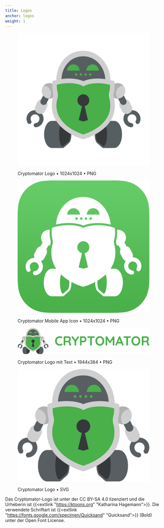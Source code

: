 ```yaml
---
title: Logos
anchor: logos
weight: 1
---
```

<div class="flex flex-wrap -mx-3">
  <div class="w-full px-3 md:w-1/2 lg:w-1/4">
    <figure class="rounded shadow bg-white text-center p-2 mb-8">
      <a href="/presskit/cryptomator-logo.png"><img class="inline-block mb-2" src="/presskit/cryptomator-logo.png" alt="Cryptomator Logo"/></a>
      <figcaption>
        <p class="text-sm text-gray-500">Cryptomator Logo • 1024x1024 • PNG</p>
      </figcaption>
    </figure>
  </div>
  <div class="w-full px-3 md:w-1/2 lg:w-1/4">
    <figure class="rounded shadow bg-white text-center p-2 mb-8">
      <a href="/presskit/cryptomator-app-icon.png"><img class="inline-block mb-2" src="/presskit/cryptomator-app-icon.png" alt="Cryptomator Mobile App Icon"/></a>
      <figcaption>
        <p class="text-sm text-gray-500">Cryptomator Mobile App Icon • 1024x1024 • PNG</p>
      </figcaption>
    </figure>
  </div>
  <div class="w-full px-3 lg:w-1/2">
    <figure class="rounded shadow bg-white text-center p-2 mb-8">
      <a href="/presskit/cryptomator-logo-text.png"><img class="inline-block mb-2" src="/presskit/cryptomator-logo-text.png" alt="Cryptomator Logo mit Text"/></a>
      <figcaption>
        <p class="text-sm text-gray-500">Cryptomator Logo mit Text • 1944x384 • PNG</p>
      </figcaption>
    </figure>
  </div>
  <div class="w-full px-3 md:w-1/2 lg:w-1/4">
    <figure class="rounded shadow bg-white text-center p-2 mb-8">
      <a href="/presskit/cryptomator-logo.svg"><img class="inline-block mb-2" src="/presskit/cryptomator-logo.svg" alt="Cryptomator Logo"/></a>
      <figcaption>
        <p class="text-sm text-gray-500">Cryptomator Logo • SVG</p>
      </figcaption>
    </figure>
  </div>
</div>

Das Cryptomator-Logo ist unter der CC BY-SA 4.0 lizenziert und die Urheberin ist {{<extlink "https://ktoons.org" "Katharina Hagemann">}}. Die verwendete Schriftart ist {{<extlink "https://fonts.google.com/specimen/Quicksand" "Quicksand">}} (Bold) unter der Open Font License.
